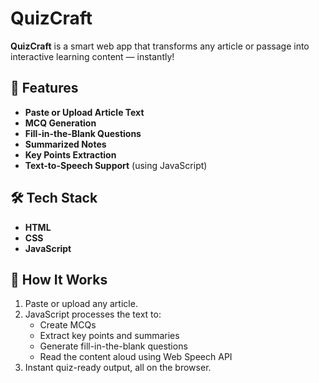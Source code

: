 # QuizCraft 

**QuizCraft** is a smart web app that transforms any article or passage into interactive learning content — instantly!

## 🚀 Features

-  **Paste or Upload Article Text**
-  **MCQ Generation**
-  **Fill-in-the-Blank Questions**
-  **Summarized Notes**
-  **Key Points Extraction**
-  **Text-to-Speech Support** (using JavaScript)

## 🛠️ Tech Stack

- **HTML**
- **CSS**
- **JavaScript**

## 🧠 How It Works

1. Paste or upload any article.
2. JavaScript processes the text to:
   - Create MCQs
   - Extract key points and summaries
   - Generate fill-in-the-blank questions
   - Read the content aloud using Web Speech API
3. Instant quiz-ready output, all on the browser.



